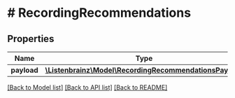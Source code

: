 # # RecordingRecommendations

## Properties

Name | Type | Description | Notes
------------ | ------------- | ------------- | -------------
**payload** | [**\Listenbrainz\Model\RecordingRecommendationsPayload**](RecordingRecommendationsPayload.md) |  |

[[Back to Model list]](../../README.md#models) [[Back to API list]](../../README.md#endpoints) [[Back to README]](../../README.md)

